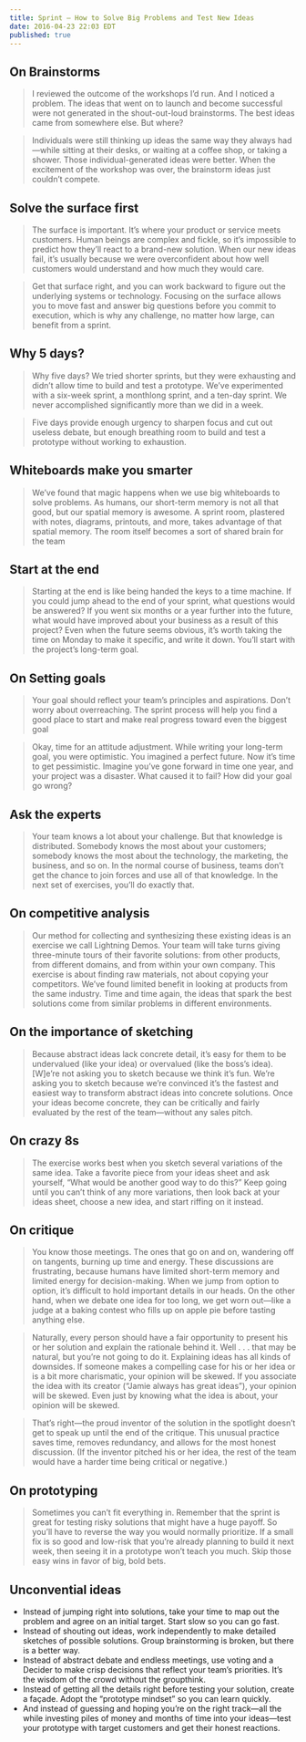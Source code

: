 ```yaml
---
title: Sprint — How to Solve Big Problems and Test New Ideas
date: 2016-04-23 22:03 EDT
published: true
---
```


## On Brainstorms

> I reviewed the outcome of the workshops I’d run. And I noticed a problem. The ideas that went on to launch and become successful were not generated in the shout-out-loud brainstorms. The best ideas came from somewhere else. But where?

> Individuals were still thinking up ideas the same way they always had—while sitting at their desks, or waiting at a coffee shop, or taking a shower. Those individual-generated ideas were better. When the excitement of the workshop was over, the brainstorm ideas just couldn’t compete.

## Solve the surface first

> The surface is important. It’s where your product or service meets customers. Human beings are complex and fickle, so it’s impossible to predict how they’ll react to a brand-new solution. When our new ideas fail, it’s usually because we were overconfident about how well customers would understand and how much they would care.

> Get that surface right, and you can work backward to figure out the underlying systems or technology. Focusing on the surface allows you to move fast and answer big questions before you commit to execution, which is why any challenge, no matter how large, can benefit from a sprint.

## Why 5 days?
> Why five days? We tried shorter sprints, but they were exhausting and didn’t allow time to build and test a prototype. We’ve experimented with a six-week sprint, a monthlong sprint, and a ten-day sprint. We never accomplished significantly more than we did in a week.

> Five days provide enough urgency to sharpen focus and cut out useless debate, but enough breathing room to build and test a prototype without working to exhaustion.

## Whiteboards make you smarter
> We’ve found that magic happens when we use big whiteboards to solve problems. As humans, our short-term memory is not all that good, but our spatial memory is awesome. A sprint room, plastered with notes, diagrams, printouts, and more, takes advantage of that spatial memory. The room itself becomes a sort of shared brain for the team


## Start at the end
> Starting at the end is like being handed the keys to a time machine. If you could jump ahead to the end of your sprint, what questions would be answered? If you went six months or a year further into the future, what would have improved about your business as a result of this project? Even when the future seems obvious, it’s worth taking the time on Monday to make it specific, and write it down. You’ll start with the project’s long-term goal.

## On Setting goals
> Your goal should reflect your team’s principles and aspirations. Don’t worry about overreaching. The sprint process will help you find a good place to start and make real progress toward even the biggest goal

> Okay, time for an attitude adjustment. While writing your long-term goal, you were optimistic. You imagined a perfect future. Now it’s time to get pessimistic. Imagine you’ve gone forward in time one year, and your project was a disaster. What caused it to fail? How did your goal go wrong?

## Ask the experts

> Your team knows a lot about your challenge. But that knowledge is distributed. Somebody knows the most about your customers; somebody knows the most about the technology, the marketing, the business, and so on. In the normal course of business, teams don’t get the chance to join forces and use all of that knowledge. In the next set of exercises, you’ll do exactly that.

## On competitive analysis
> Our method for collecting and synthesizing these existing ideas is an exercise we call Lightning Demos. Your team will take turns giving three-minute tours of their favorite solutions: from other products, from different domains, and from within your own company. This exercise is about finding raw materials, not about copying your competitors. We’ve found limited benefit in looking at products from the same industry. Time and time again, the ideas that spark the best solutions come from similar problems in different environments.

## On the importance of sketching
> Because abstract ideas lack concrete detail, it’s easy for them to be undervalued (like your idea) or overvalued (like the boss’s idea). [W]e’re not asking you to sketch because we think it’s fun. We’re asking you to sketch because we’re convinced it’s the fastest and easiest way to transform abstract ideas into concrete solutions. Once your ideas become concrete, they can be critically and fairly evaluated by the rest of the team—without any sales pitch.

## On crazy 8s
> The exercise works best when you sketch several variations of the same idea. Take a favorite piece from your ideas sheet and ask yourself, “What would be another good way to do this?” Keep going until you can’t think of any more variations, then look back at your ideas sheet, choose a new idea, and start riffing on it instead.

## On critique
> You know those meetings. The ones that go on and on, wandering off on tangents, burning up time and energy. These discussions are frustrating, because humans have limited short-term memory and limited energy for decision-making. When we jump from option to option, it’s difficult to hold important details in our heads. On the other hand, when we debate one idea for too long, we get worn out—like a judge at a baking contest who fills up on apple pie before tasting anything else.

> Naturally, every person should have a fair opportunity to present his or her solution and explain the rationale behind it. Well . . . that may be natural, but you’re not going to do it. Explaining ideas has all kinds of downsides. If someone makes a compelling case for his or her idea or is a bit more charismatic, your opinion will be skewed. If you associate the idea with its creator (“Jamie always has great ideas”), your opinion will be skewed. Even just by knowing what the idea is about, your opinion will be skewed.

> That’s right—the proud inventor of the solution in the spotlight doesn’t get to speak up until the end of the critique. This unusual practice saves time, removes redundancy, and allows for the most honest discussion. (If the inventor pitched his or her idea, the rest of the team would have a harder time being critical or negative.)

## On prototyping
> Sometimes you can’t fit everything in. Remember that the sprint is great for testing risky solutions that might have a huge payoff. So you’ll have to reverse the way you would normally prioritize. If a small fix is so good and low-risk that you’re already planning to build it next week, then seeing it in a prototype won’t teach you much. Skip those easy wins in favor of big, bold bets.

## Unconvential ideas
- Instead of jumping right into solutions, take your time to map out the problem and agree on an initial target. Start slow so you can go fast.
- Instead of shouting out ideas, work independently to make detailed sketches of possible solutions. Group brainstorming is broken, but there is a better way.
- Instead of abstract debate and endless meetings, use voting and a Decider to make crisp decisions that reflect your team’s priorities. It’s the wisdom of the crowd without the groupthink.
- Instead of getting all the details right before testing your solution, create a façade. Adopt the “prototype mindset” so you can learn quickly.
- And instead of guessing and hoping you’re on the right track—all the while investing piles of money and months of time into your ideas—test your prototype with target customers and get their honest reactions.
